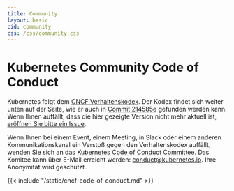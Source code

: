 ```yaml
---
title: Community
layout: basic
cid: community
css: /css/community.css
---
```


<div class="community_main">
<h1>Kubernetes Community Code of Conduct</h1>

Kubernetes folgt dem
<a href="https://github.com/cncf/foundation/blob/master/code-of-conduct-languages/de.md">CNCF Verhaltenskodex</a>.
Der Kodex findet sich weiter unten auf der Seite, wie er auch in
<a href="https://github.com/cncf/foundation/blob/214585e24aab747fb85c2ea44fbf4a2442e30de6/code-of-conduct-languages/de.md">Commit 214585e</a> gefunden werden kann.
Wenn Ihnen auffällt, dass die hier gezeigte Version nicht mehr aktuell ist,
<a href="https://github.com/kubernetes/website/issues/new">eröffnen Sie bitte ein Issue</a>.

Wenn Ihnen bei einem Event, einem Meeting, in Slack oder einem anderen
Kommunikationskanal ein Verstoß gegen den Verhaltenskodex auffällt, wenden Sie sich an das <a href="https://git.k8s.io/community/committee-code-of-conduct">Kubernetes Code of Conduct Committee</a>. 
Das Komitee kann über E-Mail erreicht werden: <a href="mailto:conduct@kubernetes.io">conduct@kubernetes.io</a>.
Ihre Anonymität wird geschützt.

<div class="cncf_coc_container">
{{< include "/static/cncf-code-of-conduct.md" >}}
</div>
</div>
